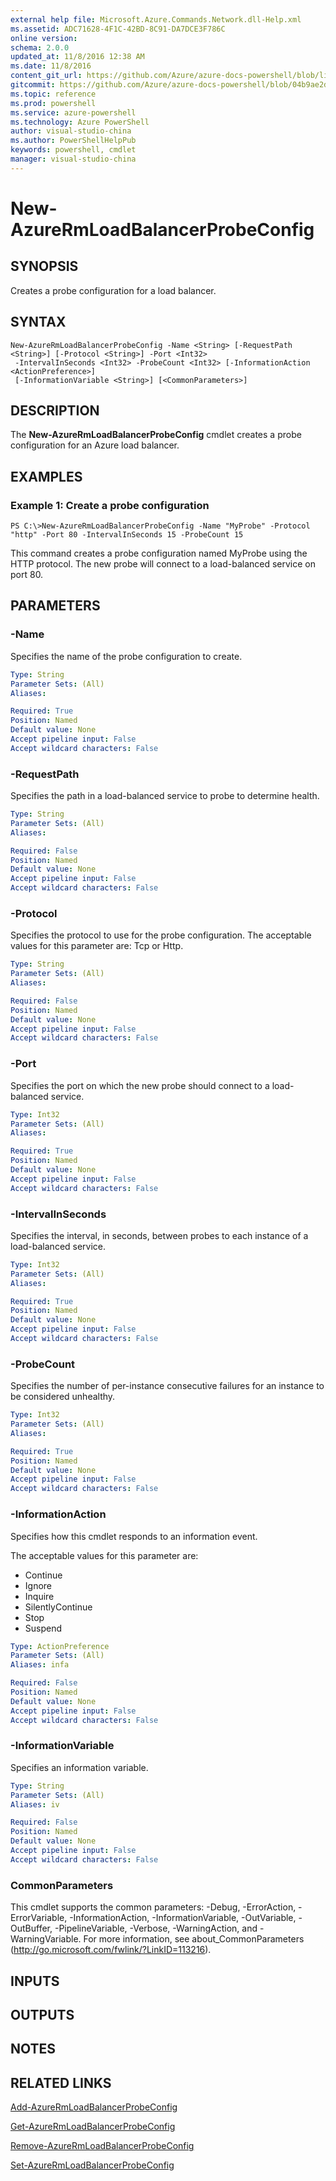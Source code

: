 ```yaml
---
external help file: Microsoft.Azure.Commands.Network.dll-Help.xml
ms.assetid: ADC71628-4F1C-42BD-8C91-DA7DCE3F786C
online version: 
schema: 2.0.0
updated_at: 11/8/2016 12:38 AM
ms.date: 11/8/2016
content_git_url: https://github.com/Azure/azure-docs-powershell/blob/live/azureps-cmdlets-docs/ResourceManager/AzureRM.Network/v3.1.0/New-AzureRmLoadBalancerProbeConfig.md
gitcommit: https://github.com/Azure/azure-docs-powershell/blob/04b9ae2d1c44a3ada330f570237886794cede893/azureps-cmdlets-docs/ResourceManager/AzureRM.Network/v3.1.0/New-AzureRmLoadBalancerProbeConfig.md
ms.topic: reference
ms.prod: powershell
ms.service: azure-powershell
ms.technology: Azure PowerShell
author: visual-studio-china
ms.author: PowerShellHelpPub
keywords: powershell, cmdlet
manager: visual-studio-china
---
```


# New-AzureRmLoadBalancerProbeConfig

## SYNOPSIS
Creates a probe configuration for a load balancer.

## SYNTAX

```
New-AzureRmLoadBalancerProbeConfig -Name <String> [-RequestPath <String>] [-Protocol <String>] -Port <Int32>
 -IntervalInSeconds <Int32> -ProbeCount <Int32> [-InformationAction <ActionPreference>]
 [-InformationVariable <String>] [<CommonParameters>]
```

## DESCRIPTION
The **New-AzureRmLoadBalancerProbeConfig** cmdlet creates a probe configuration for an Azure load balancer.

## EXAMPLES

### Example 1: Create a probe configuration
```
PS C:\>New-AzureRmLoadBalancerProbeConfig -Name "MyProbe" -Protocol "http" -Port 80 -IntervalInSeconds 15 -ProbeCount 15
```

This command creates a probe configuration named MyProbe using the HTTP protocol.
The new probe will connect to a load-balanced service on port 80.

## PARAMETERS

### -Name
Specifies the name of the probe configuration to create.

```yaml
Type: String
Parameter Sets: (All)
Aliases: 

Required: True
Position: Named
Default value: None
Accept pipeline input: False
Accept wildcard characters: False
```

### -RequestPath
Specifies the path in a load-balanced service to probe to determine health.

```yaml
Type: String
Parameter Sets: (All)
Aliases: 

Required: False
Position: Named
Default value: None
Accept pipeline input: False
Accept wildcard characters: False
```

### -Protocol
Specifies the protocol to use for the probe configuration.
The acceptable values for this parameter are: Tcp or Http.

```yaml
Type: String
Parameter Sets: (All)
Aliases: 

Required: False
Position: Named
Default value: None
Accept pipeline input: False
Accept wildcard characters: False
```

### -Port
Specifies the port on which the new probe should connect to a load-balanced service.

```yaml
Type: Int32
Parameter Sets: (All)
Aliases: 

Required: True
Position: Named
Default value: None
Accept pipeline input: False
Accept wildcard characters: False
```

### -IntervalInSeconds
Specifies the interval, in seconds, between probes to each instance of a load-balanced service.

```yaml
Type: Int32
Parameter Sets: (All)
Aliases: 

Required: True
Position: Named
Default value: None
Accept pipeline input: False
Accept wildcard characters: False
```

### -ProbeCount
Specifies the number of per-instance consecutive failures for an instance to be considered unhealthy.

```yaml
Type: Int32
Parameter Sets: (All)
Aliases: 

Required: True
Position: Named
Default value: None
Accept pipeline input: False
Accept wildcard characters: False
```

### -InformationAction
Specifies how this cmdlet responds to an information event.

The acceptable values for this parameter are:

- Continue
- Ignore
- Inquire
- SilentlyContinue
- Stop
- Suspend

```yaml
Type: ActionPreference
Parameter Sets: (All)
Aliases: infa

Required: False
Position: Named
Default value: None
Accept pipeline input: False
Accept wildcard characters: False
```

### -InformationVariable
Specifies an information variable.

```yaml
Type: String
Parameter Sets: (All)
Aliases: iv

Required: False
Position: Named
Default value: None
Accept pipeline input: False
Accept wildcard characters: False
```

### CommonParameters
This cmdlet supports the common parameters: -Debug, -ErrorAction, -ErrorVariable, -InformationAction, -InformationVariable, -OutVariable, -OutBuffer, -PipelineVariable, -Verbose, -WarningAction, and -WarningVariable. For more information, see about_CommonParameters (http://go.microsoft.com/fwlink/?LinkID=113216).

## INPUTS

## OUTPUTS

## NOTES

## RELATED LINKS

[Add-AzureRmLoadBalancerProbeConfig](xref:ResourceManager/AzureRM.Network/v3.1.0/Add-AzureRmLoadBalancerProbeConfig.md)

[Get-AzureRmLoadBalancerProbeConfig](xref:ResourceManager/AzureRM.Network/v3.1.0/Get-AzureRmLoadBalancerProbeConfig.md)

[Remove-AzureRmLoadBalancerProbeConfig](xref:ResourceManager/AzureRM.Network/v3.1.0/Remove-AzureRmLoadBalancerProbeConfig.md)

[Set-AzureRmLoadBalancerProbeConfig](xref:ResourceManager/AzureRM.Network/v3.1.0/Set-AzureRmLoadBalancerProbeConfig.md)



